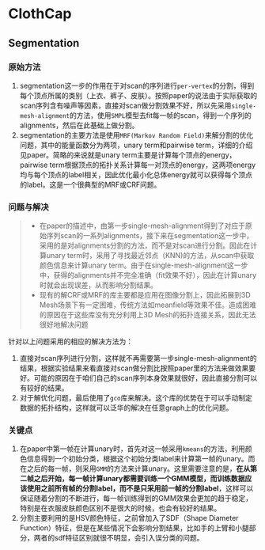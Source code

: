 # ClothCap

## Segmentation

### 原始方法
1. segmentation这一步的作用在于对scan的序列进行`per-vertex`的分割，得到每个顶点所属的类别（上衣、裤子、皮肤）。按照paper的说法由于实际获取的scan序列含有噪声等因素，直接对scan做分割效果不好，所以先采用`single-mesh-alignment`的方法，使用`SMPL`模型去fit每一帧的scan，得到一个序列的alignments，然后在此基础上做分割。
2. segmentation的主要方法是使用`MRF(Markov Random Field)`来解分割的优化问题，其中的能量函数分为两项，unary term和pairwise term，详细的介绍见paper。简略的来说就是unary term主要是计算每个顶点的energy，pairwise term根据顶点的拓扑关系计算每一对顶点的energy，这两项energy均与每个顶点的label相关，因此优化最小化总体energy就可以获得每个顶点的label。这是一个很典型的MRF或CRF问题。

### 问题与解决
> - 在paper的描述中，由第一步single-mesh-alignment得到了对应于原始序列scan的一系列alignments，接下来在segmentation这一步中，采用的是对alignments分割的方法，而不是对scan进行分割。因此在计算unary term时，采用了寻找最近邻点（KNN)的方法，从scan中获取颜色信息来计算unary term。由于在single-mesh-alignment这一步中，获得的alignments并不完全准确（fit效果不好），因此在计算unary时就会出现误差，从而影响分割结果。
> - 现有的解CRF或MRF的库主要都是应用在图像分割上，因此拓展到3D Mesh场景下有一定困难，传统方法如meanfield等效果不佳。造成困难的原因在于这些库没有充分利用上3D Mesh的拓扑连接关系，因此无法很好地解决问题

针对以上问题采用的相应的解决方法为：

1. 直接对scan序列进行分割，这样就不再需要第一步single-mesh-alignment的结果，根据实验结果来看直接对scan做分割比按照paper里的方法来做效果要好。可能的原因在于咱们自己的scan序列本身效果就很好，因此直接分割可以有较好的结果。
2. 对于解优化问题，最后使用了`gco`库来解决。这个库的优势在于可以手动制定数据的拓扑结构，这样就可以泛华的解决在任意graph上的优化问题。

### 关键点
1. 在paper中第一帧在计算unary时，首先对这一帧采用`kmeans`的方法，利用颜色信息得到一个初始分类，根据这个初始分类label来计算第一帧的unary。而在之后的每一帧，则采用`GMM`的方法来计算unary。这里需要注意的是，**在从第二帧之后开始，每一帧计算unary都需要训练一个GMM模型，而训练数据应该使用之前所有帧的分割label，而不是只采用前一帧的分割label**，这样可以保证随着分割的不断进行，每一帧训练得到的GMM效果会更加的趋于稳定，特别是在衣服皮肤颜色区别不是很大的时候，也会有较好的结果。
2. 分割主要利用的是HSV颜色特征，之前曾加入了SDF（Shape Diameter Function）特征，但是在某些情况下会影响分割结果，比如手的上臂和小腿部分，两者的sdf特征区别就很不明显，会引入误分类的问题。


